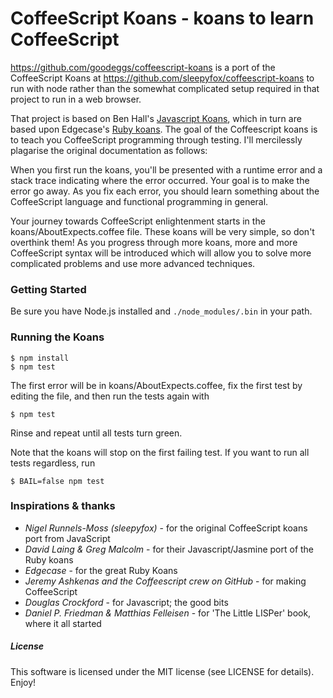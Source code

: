 # CoffeeScript Koans - koans to learn CoffeeScript #

https://github.com/goodeggs/coffeescript-koans is a port of the CoffeeScript Koans
at https://github.com/sleepyfox/coffeescript-koans to run with node rather than the
somewhat complicated setup required in that project to run in a web browser.

That project is based on Ben Hall's [Javascript Koans](https://github.com/BenHall/javascript-koans),
which in turn are based upon Edgecase's [Ruby koans](http://github.com/edgecase/ruby_koans).
The goal of the Coffeescript koans is to teach you CoffeeScript programming through testing.
I'll mercilessly plagarise the original documentation as follows:

When you first run the koans, you'll be presented with a runtime error and a
stack trace indicating where the error occurred. Your goal is to make the
error go away. As you fix each error, you should learn something about the
CoffeeScript language and functional programming in general.

Your journey towards CoffeeScript enlightenment starts in the koans/AboutExpects.coffee file.
These koans will be very simple, so don't overthink them! As you progress through
more koans, more and more CoffeeScript syntax will be introduced which will allow
you to solve more complicated problems and use more advanced techniques.

### Getting Started

Be sure you have Node.js installed and `./node_modules/.bin` in your path.

### Running the Koans

```
$ npm install
$ npm test
```

The first error will be in koans/AboutExpects.coffee, fix the first test by editing the file, and then run the tests again with

```
$ npm test
```

Rinse and repeat until all tests turn green.

Note that the koans will stop on the first failing test. If you want to run all tests regardless, run

```
$ BAIL=false npm test
```

### Inspirations & thanks

*  _Nigel Runnels-Moss (sleepyfox)_ - for the original CoffeeScript koans port from JavaScript
*  _David Laing & Greg Malcolm_ - for their Javascript/Jasmine port of the Ruby koans
*  _Edgecase_ - for the great Ruby Koans
*  _Jeremy Ashkenas and the Coffeescript crew on GitHub_ - for making CoffeeScript
*  _Douglas Crockford_ - for Javascript; the good bits
*  _Daniel P. Friedman & Matthias Felleisen_ - for 'The Little LISPer' book, where it all started

##### License

This software is licensed under the MIT license (see LICENSE for details).  Enjoy!

